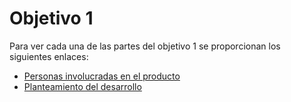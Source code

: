 # Objetivo 1

Para ver cada una de las partes del objetivo 1 se proporcionan los siguientes enlaces:

- [Personas involucradas en el producto](../personas.md)
- [Planteamiento del desarrollo](../planteamiento.md)